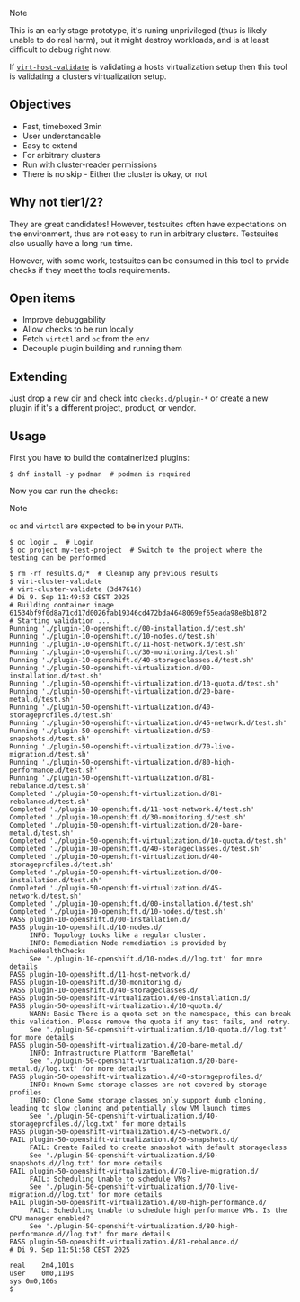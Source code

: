 
> [!NOTE]
> This is an early stage prototype, it's runing unprivileged (thus is likely unable to do real harm),
> but it might destroy workloads, and is at least difficult to debug right now.

If [`virt-host-validate`](https://libvirt.org/manpages/virt-host-validate.html) is validating a hosts virtualization setup
then this tool is validating a clusters virtualization setup.

## Objectives

* Fast, timeboxed 3min
* User understandable
* Easy to extend
* For arbitrary clusters
* Run with cluster-reader permissions
* There is no skip - Either the cluster is okay, or not

## Why not tier1/2?

They are great candidates!
However, testsuites often have expectations on the environment, thus are not easy to run in arbitrary clusters.
Testsuites also usually have a long run time.

However, with some work, testsuites can be consumed in this tool to prvide checks if they meet the tools requirements.

## Open items

- Improve debuggability
- Allow checks to be run locally
- Fetch `virtctl` and `oc` from the env
- Decouple plugin building and running them

## Extending

Just drop a new dir and check into `checks.d/plugin-*` or create a new plugin if it's a different project, product, or vendor.

## Usage

First you have to build the containerized plugins:

```console
$ dnf install -y podman  # podman is required
```

Now you can run the checks:

> [!NOTE]
> `oc` and `virtctl` are expected to be in your `PATH`.

```console
$ oc login …  # Login
$ oc project my-test-project  # Switch to the project where the testing can be performed

$ rm -rf results.d/*  # Cleanup any previous results
$ virt-cluster-validate
# virt-cluster-validate (3d47616)
# Di 9. Sep 11:49:53 CEST 2025
# Building container image
61534bf9f0d8a71cd17d0026fab19346cd472bda4648069ef65eada98e8b1872
# Starting validation ...
Running './plugin-10-openshift.d/00-installation.d/test.sh'
Running './plugin-10-openshift.d/10-nodes.d/test.sh'
Running './plugin-10-openshift.d/11-host-network.d/test.sh'
Running './plugin-10-openshift.d/30-monitoring.d/test.sh'
Running './plugin-10-openshift.d/40-storageclasses.d/test.sh'
Running './plugin-50-openshift-virtualization.d/00-installation.d/test.sh'
Running './plugin-50-openshift-virtualization.d/10-quota.d/test.sh'
Running './plugin-50-openshift-virtualization.d/20-bare-metal.d/test.sh'
Running './plugin-50-openshift-virtualization.d/40-storageprofiles.d/test.sh'
Running './plugin-50-openshift-virtualization.d/45-network.d/test.sh'
Running './plugin-50-openshift-virtualization.d/50-snapshots.d/test.sh'
Running './plugin-50-openshift-virtualization.d/70-live-migration.d/test.sh'
Running './plugin-50-openshift-virtualization.d/80-high-performance.d/test.sh'
Running './plugin-50-openshift-virtualization.d/81-rebalance.d/test.sh'
Completed './plugin-50-openshift-virtualization.d/81-rebalance.d/test.sh'
Completed './plugin-10-openshift.d/11-host-network.d/test.sh'
Completed './plugin-10-openshift.d/30-monitoring.d/test.sh'
Completed './plugin-50-openshift-virtualization.d/20-bare-metal.d/test.sh'
Completed './plugin-50-openshift-virtualization.d/10-quota.d/test.sh'
Completed './plugin-10-openshift.d/40-storageclasses.d/test.sh'
Completed './plugin-50-openshift-virtualization.d/40-storageprofiles.d/test.sh'
Completed './plugin-50-openshift-virtualization.d/00-installation.d/test.sh'
Completed './plugin-50-openshift-virtualization.d/45-network.d/test.sh'
Completed './plugin-10-openshift.d/00-installation.d/test.sh'
Completed './plugin-10-openshift.d/10-nodes.d/test.sh'
PASS plugin-10-openshift.d/00-installation.d/
PASS plugin-10-openshift.d/10-nodes.d/
     INFO: Topology Looks like a regular cluster.
     INFO: Remediation Node remediation is provided by MachineHealthChecks
     See './plugin-10-openshift.d/10-nodes.d//log.txt' for more details
PASS plugin-10-openshift.d/11-host-network.d/
PASS plugin-10-openshift.d/30-monitoring.d/
PASS plugin-10-openshift.d/40-storageclasses.d/
PASS plugin-50-openshift-virtualization.d/00-installation.d/
PASS plugin-50-openshift-virtualization.d/10-quota.d/
     WARN: Basic There is a quota set on the namespace, this can break this validation. Please remove the quota if any test fails, and retry.
     See './plugin-50-openshift-virtualization.d/10-quota.d//log.txt' for more details
PASS plugin-50-openshift-virtualization.d/20-bare-metal.d/
     INFO: Infrastructure Platform 'BareMetal'
     See './plugin-50-openshift-virtualization.d/20-bare-metal.d//log.txt' for more details
PASS plugin-50-openshift-virtualization.d/40-storageprofiles.d/
     INFO: Known Some storage classes are not covered by storage profiles
     INFO: Clone Some storage classes only support dumb cloning, leading to slow cloning and potentially slow VM launch times
     See './plugin-50-openshift-virtualization.d/40-storageprofiles.d//log.txt' for more details
PASS plugin-50-openshift-virtualization.d/45-network.d/
FAIL plugin-50-openshift-virtualization.d/50-snapshots.d/
     FAIL: Create Failed to create snapshot with default storageclass
     See './plugin-50-openshift-virtualization.d/50-snapshots.d//log.txt' for more details
FAIL plugin-50-openshift-virtualization.d/70-live-migration.d/
     FAIL: Scheduling Unable to schedule VMs?
     See './plugin-50-openshift-virtualization.d/70-live-migration.d//log.txt' for more details
FAIL plugin-50-openshift-virtualization.d/80-high-performance.d/
     FAIL: Scheduling Unable to schedule high performance VMs. Is the CPU manager enabled?
     See './plugin-50-openshift-virtualization.d/80-high-performance.d//log.txt' for more details
PASS plugin-50-openshift-virtualization.d/81-rebalance.d/
# Di 9. Sep 11:51:58 CEST 2025

real	2m4,101s
user	0m0,119s
sys	0m0,106s
$
```
